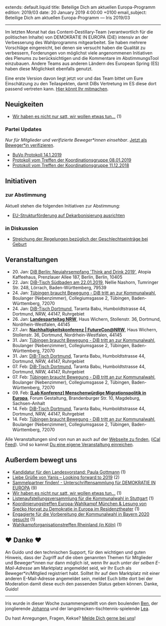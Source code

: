
extends: default.liquid
title: Beteilige Dich am aktuellen Europa-Programm
edition: 2019/03
date: 20 January 2019 4:00:00 +0100
email_subject: Beteilige Dich am aktuellen Europa-Programm — Iris 2019/03

---

Im letzten Monat hat das Content-Destillary-Team (verantwortlich für die politischen Inhalte) von DEMOKRATIE IN EUROPA (DiE) intensiv an der Verbesserung des Wahlprogramms mitgearbeitet. Sie haben mehrere Vorschläge eingereicht, bei denen sie versucht haben die Qualität zu verbessern, Forderungen von möglichst viele angenommenen Initiativen des Plenums zu berücksichtigen und die Kommentare im AbstimmungsTool einzubauen. Andere Teams aus anderen Ländern des European Spring (ES) haben diese Möglichkeit ebenfalls genutzt.

Eine erste Version davon liegt jetzt vor und das Team bittet um Eure Einschätzung zu den Teilaspekten, damit DiBs Vertretung im ES diese dort passend vertreten kann. [Hier könnt Ihr mitmachen](https://marktplatz.dib.de/t/stimmungsbild-bis-23-januar-zum-aktuellen-programm-des-european-spring-vom-13-1-2019/27434).


## Neuigkeiten

 - [Wir haben es nicht nur satt, wir wollen etwas tun&hellip;](https://marktplatz.dib.de/t/wir-haben-es-nicht-nur-satt-wir-wollen-etwas-tun/27501) (1)

### Partei Updates

_Nur für Mitglieder und verifizierte Beweger\*innen einsehbar_. [Jetzt als Beweger\*in verifizieren](https://dib.de/bewegerin-werden/).

 - [BuVo Protokoll 14.1.2019](https://marktplatz.dib.de/t/buvo-protokoll-14-1-2019/27526)
 - [Protokoll vom Treffen der Koordinationsgruppe 08.01.2019](https://marktplatz.dib.de/t/protokoll-vom-treffen-der-koordinationsgruppe-08-01-2019/27417)
 - [Protokoll vom Treffen der Koordinationsgruppe 11.12.2018](https://marktplatz.dib.de/t/protokoll-vom-treffen-der-koordinationsgruppe-11-12-2018/27416)

## Initiativen

### zur Abstimmung
Aktuell stehen die folgenden Initiativen zur Abstimmung:

 - [EU-Strukturförderung auf Dekarbonisierung ausrichten](https://abstimmen.dib.de/initiative/209-eu-strukturforderung-auf-dekarbonisierung-ausrichten)

### in Diskussion
 - [Streichung der Regelungen bezüglich der Geschlechtseinträge bei Geburt](https://abstimmen.dib.de/initiative/211-streichung-der-regelungen-bezuglich-der-geschlechtseintrage-bei-geburt)


## Veranstaltungen

 - 20.&nbsp;Jan: [DiB Berlin: Neujahrsempfang 'Think and Drink 2019'](https://dib.de/veranstaltungen/dib-berlin-neujahrsempfang-think-and-drink-2019/), Atopia Kaffeehaus, Prenzlauer Allee 187, Berlin, Berlin, 10405
 - 22.&nbsp;Jan: [DiB-Tisch Südbaden am 22.01.2019](https://dib.de/veranstaltungen/dib-tisch-suedbaden-am-22-01-2019/), Nellie Nashorn, Tumringer Str. 248, Lörrach, Baden-Württemberg, 79539
 - 24.&nbsp;Jan: [Tübingen braucht Bewegung - DiB tritt an zur Kommunalwahl](https://dib.de/veranstaltungen/tuebingen-braucht-bewegung-dib-tritt-an-zur-kommunalwahl-2019-01-24/), Boulanger (Nebenzimmer), Collegiumsgasse 2, Tübingen, Baden-Württemberg, 72070
 - 24.&nbsp;Jan: [DiB-Tisch Dortmund](https://dib.de/veranstaltungen/dib-tisch-dortmund-2019-01-24/), Taranta Babu, Humboldtstrasse 44, Dortmund, NRW, 44147, Ruhrgebiet
 - 26.&nbsp;Jan: [**Landesparteitag NRW**](https://dib.de/veranstaltungen/landesparteitag-nrw/), Haus Wichern, Stollenstr. 36, Dortmund, Nordrhein-Westfalen, 44145
 - 27.&nbsp;Jan: [**Nachhaltigkeitskonferenz | FutureCon@NRW**](https://dib.de/veranstaltungen/futureconnrw/), Haus Wichern, Stollenstr. 36, Dortmund, Nordrhein-Westfalen, 44145
 - 31.&nbsp;Jan: [Tübingen braucht Bewegung - DiB tritt an zur Kommunalwahl](https://dib.de/veranstaltungen/tuebingen-braucht-bewegung-dib-tritt-an-zur-kommunalwahl-2019-01-31/), Boulanger (Nebenzimmer), Collegiumsgasse 2, Tübingen, Baden-Württemberg, 72070
 - 31.&nbsp;Jan: [DiB-Tisch Dortmund](https://dib.de/veranstaltungen/dib-tisch-dortmund-2019-01-31/), Taranta Babu, Humboldtstrasse 44, Dortmund, NRW, 44147, Ruhrgebiet
 - 07.&nbsp;Feb: [DiB-Tisch Dortmund](https://dib.de/veranstaltungen/dib-tisch-dortmund-2019-02-07/), Taranta Babu, Humboldtstrasse 44, Dortmund, NRW, 44147, Ruhrgebiet
 - 07.&nbsp;Feb: [Tübingen braucht Bewegung - DiB tritt an zur Kommunalwahl](https://dib.de/veranstaltungen/tuebingen-braucht-bewegung-dib-tritt-an-zur-kommunalwahl-2019-02-07/), Boulanger (Nebenzimmer), Collegiumsgasse 2, Tübingen, Baden-Württemberg, 72070
 - 09.&nbsp;Feb: [**[Lab Konferenz] Menschenwürdige Migrationspolitik in Europa**](https://dib.de/veranstaltungen/lab-konferenz-migration/), Forum Gestaltung, Brandenburger Str. 10, Magdeburg, Sachsen-Anhalt
 - 14.&nbsp;Feb: [DiB-Tisch Dortmund](https://dib.de/veranstaltungen/dib-tisch-dortmund-2019-02-14/), Taranta Babu, Humboldtstrasse 44, Dortmund, NRW, 44147, Ruhrgebiet
 - 14.&nbsp;Feb: [Tübingen braucht Bewegung - DiB tritt an zur Kommunalwahl](https://dib.de/veranstaltungen/tuebingen-braucht-bewegung-dib-tritt-an-zur-kommunalwahl-2019-02-14/), Boulanger (Nebenzimmer), Collegiumsgasse 2, Tübingen, Baden-Württemberg, 72070


Alle Veranstaltungen sind von nun an auch auf der [Webseite zu finden](https://dib.de/veranstaltungen/), ([iCal Feed](https://dib.de/?ical=1)). Und so kannst [Du eine eigene Veranstaltung einreichen](https://marktplatz.dib.de/t/eine-veranstaltung-auf-der-webseite-einreichen/21379).

## Außerdem bewegt uns

 - [Kandidatur für den Landesvorstand: Paula Gottmann](https://marktplatz.dib.de/t/kandidatur-fuer-den-landesvorstand-paula-gottmann/27429) (1)
 - [Liebe Grüße von Yanis – Looking forward to 2019](https://marktplatz.dib.de/t/liebe-gruesse-von-yanis-looking-forward-to-2019/27370) (2)
 - [Sammelpartner finden! - Unterschriftensammlung für DEMOKRATIE IN EUROPA](https://marktplatz.dib.de/t/sammelpartner-finden-unterschriftensammlung-fuer-demokratie-in-europa/27488) (9)
 - [Wir haben es nicht nur satt, wir wollen etwas tun&hellip;](https://marktplatz.dib.de/t/wir-haben-es-nicht-nur-satt-wir-wollen-etwas-tun/27501) (1)
 - [Listenaufstellungsversammlung für die Kommunalwahl in Stuttgart](https://marktplatz.dib.de/t/listenaufstellungsversammlung-fuer-die-kommunalwahl-in-stuttgart/27507) (1)
 - [Koordinierungstreffen Europa-Wahlkampf München &amp; Lesung von Srećko Horvat zu Demokratie in Europa im Residenztheater](https://marktplatz.dib.de/t/koordinierungstreffen-europa-wahlkampf-muenchen-lesung-von-srecko-horvat-zu-demokratie-in-europa-im-residenztheater/27487) (1)
 - [Engagierte für die Vorbereitung der Kommunalwahl in Bayern 2020 gesucht](https://marktplatz.dib.de/t/engagierte-fuer-die-vorbereitung-der-kommunalwahl-in-bayern-2020-gesucht/27509) (1)
 - [Wahlkampforganisationstreffen Rheinland (in Köln)](https://marktplatz.dib.de/t/wahlkampforganisationstreffen-rheinland-in-koeln/27428) (1)
 
## ❤️ Danke ❤️

An Guido und den technischen Support, für den wichtigen und guten Hinweis, dass der Zugriff auf die oben genannten Themen für Mitglieder und Beweger\*innen nur dann möglich ist, wenn Ihr auch _unter der selben E-Mail-Adresse_ am Marktplatz angemeldet seid, wir Ihr Euch als Beweger\*in/Mitglied registriert habt. Solltet Ihr auf dem Marktplatz mit einer anderen E-Mail-Adresse angemeldet sein, meldet Euch bitte dort bei der Moderation damit diese euch den passenden Status geben können. Danke, Guido!

---

Iris wurde in dieser Woche zusammengestellt von dem boulenden [Ben](https://marktplatz.dib.de/u/Ben/), der jonglierende [Johanna](https://marktplatz.dib.de/u/Johanna/) und der langstrecken-tischtennis-spielende [Lea](https://marktplatz.dib.de/u/Leia/).

Du hast Anregungen, Fragen, Kekse? [Melde Dich gerne bei uns](https://marktplatz.dib.de/t/neu-iris-die-woechtliche-zusammenfasssung-zum-sonntagsbrunch/10990)!

